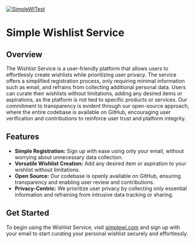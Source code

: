 [![SimpleWlTest](https://github.com/badkaktus/simplewl-dev/actions/workflows/simplewltest.yml/badge.svg)](https://github.com/badkaktus/simplewl-dev/actions/workflows/simplewltest.yml)

# Simple Wishlist Service

## Overview

The Wishlist Service is a user-friendly platform that allows users to effortlessly create wishlists while prioritizing user privacy. The service offers a simplified registration process, only requiring minimal information such as email, and refrains from collecting additional personal data. Users can curate their wishlists without limitations, adding any desired items or aspirations, as the platform is not tied to specific products or services. Our commitment to transparency is evident through our open-source approach, where the entire codebase is available on GitHub, encouraging user verification and contributions to reinforce user trust and platform integrity.

## Features

- **Simple Registration:** Sign up with ease using only your email, without worrying about unnecessary data collection.
- **Versatile Wishlist Creation:** Add any desired item or aspiration to your wishlist without limitations.
- **Open Source:** Our codebase is openly available on GitHub, ensuring transparency and enabling user review and contributions.
- **Privacy-Centric:** We prioritize user privacy by collecting only essential information and refraining from intrusive data tracking or sharing.

## Get Started

To begin using the Wishlist Service, visit [simplewl.com](https://simplewl.com) and sign up with your email to start curating your personal wishlist securely and effortlessly.

